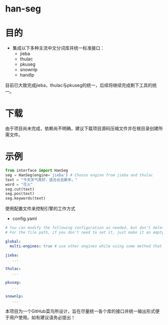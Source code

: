 han-seg
========

目的
========
* 集成以下多种主流中文分词库并统一标准接口：
    * jieba
    * thulac
    * pkuseg
    * snownlp
    * handlp

目前已大致完成jieba，thulac与pkuseg的统一，后续将继续完成剩下工具的统一。

下载
========
由于项目尚未完成，依赖尚不明确，建议下载项目源码压缩文件并在根目录创建所需文件。

示例
========
```python
from interface import HanSeg
seg = HanSeg(engine='jieba') # Choose engine from jieba and thulac
text = "今天天气真好，适合出去散步。"
word = "花火"
seg.cut(text)
seg.pos(text)
seg.keywords(text)
```

使用配置文件来控制引擎的工作方式
* config.yaml
```yaml
# You can modify the following configuration as needed, but don't delete any lines.
# For the file path, if you don't need to set it, just make it an empty string.

global:
  multi-engines: true # use other engines while using some method that is not supported by current engine

jieba:
   ...

thulac:
   ...

pkuseg:
   ...

snownlp:
   ...
```

本项目为一个GitHub菜鸟所设计，旨在尽量统一各个库的接口并统一输出形式便于用户使用。如有建议请务必提出！

